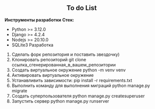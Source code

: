 <h2 align="center">To do List</h2>

**Инструменты разработки**
**Стек:**

- Python >= 3.12.0
- Django >= 4.2.4
- Nodejs >= 20.10.0
- SQLite3
Разработка
1) Сделать форк репозитория и поставить звездочку)
2) Клонировать репозиторий
git clone ссылка_сгенерированная_в_вашем_репозитории
3) Создать виртуальное окружение
python -m venv venv
4) Активировать виртуальное окружение
5) Устанавливить зависимости:
pip install -r requirements.txt
6) Выполнить команду для выполнения миграций
python manage.py migrate
7) Создать суперпользователя
python manage.py createsuperuser
8) Запустить сервер
python manage.py runserver
